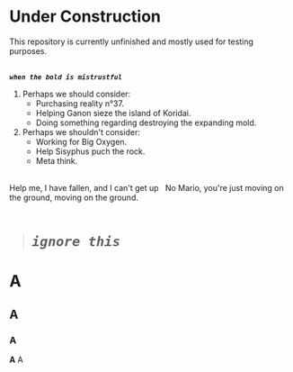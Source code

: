 # Under Construction
This repository is currently unfinished and mostly used for testing purposes.  
&nbsp;
&nbsp;
&nbsp;

_**`when the bold is mistrustful`**_  

1. Perhaps we should consider:
    * Purchasing reality n°37.
    * Helping Ganon sieze the island of Koridai.
    * Doing something regarding destroying the expanding mold.
2. Perhaps we shouldn't consider:
    * Working for Big Oxygen.
    * Help Sisyphus puch the rock.
    * Meta think.  
&nbsp;



‏Help me, I have fallen, and I can't get up
&nbsp;
No Mario, you're just moving on the ground, moving on the ground.  
&nbsp;



> # _**`ignore this`**_  


# A
## A
### A
**A**
A  

